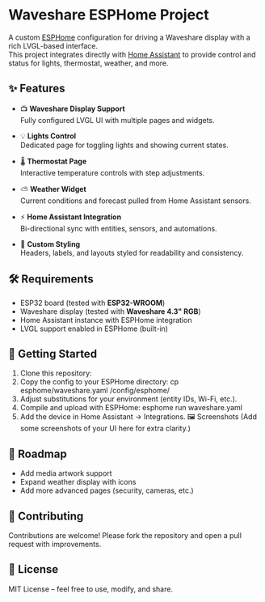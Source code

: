 # Waveshare ESPHome Project

A custom [ESPHome](https://esphome.io/) configuration for driving a Waveshare display with a rich LVGL-based interface.  
This project integrates directly with [Home Assistant](https://www.home-assistant.io/) to provide control and status for lights, thermostat, weather, and more.

## ✨ Features

- 📺 **Waveshare Display Support**  
  Fully configured LVGL UI with multiple pages and widgets.

- 💡 **Lights Control**  
  Dedicated page for toggling lights and showing current states.

- 🌡️ **Thermostat Page**  
  Interactive temperature controls with step adjustments.

- ⛅ **Weather Widget**  
  Current conditions and forecast pulled from Home Assistant sensors.

- ⚡ **Home Assistant Integration**  
  Bi-directional sync with entities, sensors, and automations.

- 🎨 **Custom Styling**  
  Headers, labels, and layouts styled for readability and consistency.

## 🛠️ Requirements
- ESP32 board (tested with **ESP32-WROOM**)
- Waveshare display (tested with **Waveshare 4.3" RGB**)
- Home Assistant instance with ESPHome integration
- LVGL support enabled in ESPHome (built-in)


## 🚀 Getting Started

1.  Clone this repository:
2.  Copy the config to your ESPHome directory:
    cp esphome/waveshare.yaml /config/esphome/
3.  Adjust substitutions for your environment (entity IDs, Wi-Fi, etc.).
4.  Compile and upload with ESPHome:
    esphome run waveshare.yaml
5.  Add the device in Home Assistant → Integrations.
    🖼️ Screenshots
    (Add some screenshots of your UI here for extra clarity.)

    
## 📝 Roadmap
 -  Add media artwork support
 -  Expand weather display with icons
 -  Add more advanced pages (security, cameras, etc.)

## 🤝 Contributing
Contributions are welcome! Please fork the repository and open a pull request with improvements.

## 📜 License
MIT License – feel free to use, modify, and share.

